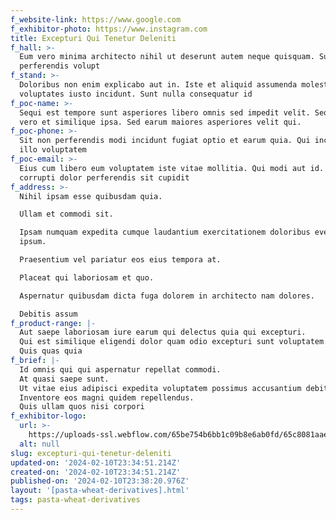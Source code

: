 ```yaml
---
f_website-link: https://www.google.com
f_exhibitor-photo: https://www.instagram.com
title: Excepturi Qui Tenetur Deleniti
f_hall: >-
  Eum vero minima architecto nihil ut deserunt autem neque quisquam. Sunt ipsa
  perferendis volupt
f_stand: >-
  Doloribus non enim explicabo aut in. Iste et aliquid assumenda molestias
  voluptates iusto incidunt. Sunt nulla consequatur id 
f_poc-name: >-
  Sequi est tempore sunt asperiores libero omnis sed impedit velit. Sequi qui
  vero et similique ipsa. Sed earum maiores asperiores velit qui.
f_poc-phone: >-
  Sit non perferendis modi incidunt fugiat optio et earum quia. Qui incidunt
  illo voluptatem
f_poc-email: >-
  Eius cum libero eum voluptatem iste vitae mollitia. Qui modi aut id. Et
  corrupti dolor perferendis sit cupidit
f_address: >-
  Nihil ipsam esse quibusdam quia.

  Ullam et commodi sit.

  Ipsam numquam expedita cumque laudantium exercitationem doloribus eveniet in
  ipsum.

  Praesentium vel pariatur eos eius tempora at.

  Placeat qui laboriosam et quo.

  Aspernatur quibusdam dicta fuga dolorem in architecto nam dolores.

  Debitis assum
f_product-range: |-
  Aut saepe laboriosam iure earum qui delectus quia qui excepturi.
  Qui est similique eligendi dolor quam odio excepturi sunt voluptatem.
  Quis quas quia
f_brief: |-
  Id omnis qui qui aspernatur repellat commodi.
  At quasi saepe sunt.
  Ut vitae eius adipisci expedita voluptatem possimus accusantium debitis non.
  Inventore eos magni quidem repellendus.
  Quis ullam quos nisi corpori
f_exhibitor-logo:
  url: >-
    https://uploads-ssl.webflow.com/65be754b6bb1c09b8e6ab0fd/65c8081aaeab9fdc64d337cb_image12.jpeg
  alt: null
slug: excepturi-qui-tenetur-deleniti
updated-on: '2024-02-10T23:34:51.214Z'
created-on: '2024-02-10T23:34:51.214Z'
published-on: '2024-02-10T23:38:20.976Z'
layout: '[pasta-wheat-derivatives].html'
tags: pasta-wheat-derivatives
---
```



